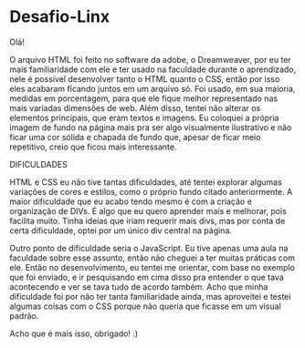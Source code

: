 # Desafio-Linx

Olá!

O arquivo HTML foi feito no software da adobe, o Dreamweaver, por eu ter mais familiaridade com ele e ter usado na faculdade durante o aprendizado, nele é possível desenvolver
tanto o HTML quanto o CSS, então por isso eles acabaram ficando juntos em um arquivo só. Foi usado, em sua maioria, medidas em porcentagem, para que ele fique melhor representado 
nas mais variadas dimensões de web. Além disso, tentei não alterar os elementos principais, que eram textos e imagens. Eu coloquei a própria imagem de fundo na página mais pra ser 
algo visualmente ilustrativo e não ficar uma cor sólida e chapada de fundo que, apesar de ficar meio repetitivo, creio que ficou mais interessante.

DIFICULDADES

HTML e CSS eu não tive tantas dificuldades, até tentei explorar algumas variações de cores e estilos, como o próprio fundo citado anteriormente. A maior dificuldade que eu acabo
tendo mesmo é com a criação e organização de DIVs. É algo que eu quero aprender mais e melhorar, pois facilita muito. Tinha ideias que iriam requerir mais divs, mas por conta de
certa dificuldade, optei por um único div central na página.

Outro ponto de dificuldade seria o JavaScript. Eu tive apenas uma aula na faculdade sobre esse assunto, então não cheguei a ter muitas práticas com ele. Então no desenvolvimento,
eu tentei me orientar, com base no exemplo que foi enviado, e ir pesquisando em cima disso pra entender o que tava acontecendo e ver se tava tudo de acordo também. Acho que minha
dificuldade foi por não ter tanta familiaridade ainda, mas aproveitei e testei algumas coisas com o CSS porque não queria que ficasse em um visual padrão.

Acho que é mais isso, obrigado! :)


